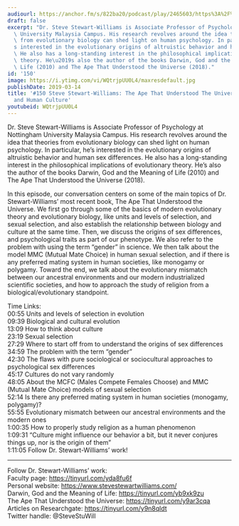 ```yaml
---
audiourl: https://anchor.fm/s/822ba20/podcast/play/2465603/https%3A%2F%2Fd3ctxlq1ktw2nl.cloudfront.net%2Fproduction%2F2019-1-23%2F10379799-44100-2-172b20f9581ac.m4a
draft: false
excerpt: "Dr. Steve Stewart-Williams is Associate Professor of Psychology at Nottingham\
  \ University Malaysia Campus. His research revolves around the idea that theories\
  \ from evolutionary biology can shed light on human psychology. In particular, he\u2019\
  s interested in the evolutionary origins of altruistic behavior and human sex differences.\
  \ He also has a long-standing interest in the philosophical implications of evolutionary\
  \ theory. He\u2019s also the author of the books Darwin, God and the Meaning of\
  \ Life (2010) and The Ape That Understood the Universe (2018)."
id: '150'
image: https://i.ytimg.com/vi/WQtrjpUU0L4/maxresdefault.jpg
publishDate: 2019-03-14
title: '#150 Steve Stewart-Williams: The Ape That Understood The Universe, Biology
  and Human Culture'
youtubeid: WQtrjpUU0L4
---
```

<div class="timelinks">

Dr. Steve Stewart-Williams is Associate Professor of Psychology at Nottingham University Malaysia Campus. His research revolves around the idea that theories from evolutionary biology can shed light on human psychology. In particular, he’s interested in the evolutionary origins of altruistic behavior and human sex differences. He also has a long-standing interest in the philosophical implications of evolutionary theory. He’s also the author of the books Darwin, God and the Meaning of Life (2010) and The Ape That Understood the Universe (2018).

In this episode, our conversation centers on some of the main topics of Dr. Stewart-Williams’ most recent book, The Ape That Understood the Universe. We first go through some of the basics of modern evolutionary theory and evolutionary biology, like units and levels of selection, and sexual selection, and also establish the relationship between biology and culture at the same time. Then, we discuss the origins of sex differences, and psychological traits as part of our phenotype. We also refer to the problem with using the term “gender” in science. We then talk about the model MMC (Mutual Mate Choice) in human sexual selection, and if there is any preferred mating system in human societies, like monogamy or polygamy. Toward the end, we talk about the evolutionary mismatch between our ancestral environments and our modern industrialized scientific societies, and how to approach the study of religion from a biological/evolutionary standpoint.

Time Links:  
<time>00:55</time> Units and levels of selection in evolution  
<time>09:39</time> Biological and cultural evolution                          
<time>13:09</time> How to think about culture      
<time>23:19</time> Sexual selection                 
<time>27:29</time> Where to start off from to understand the origins of sex differences              
<time>34:59</time> The problem with the term “gender”                
<time>42:30</time> The flaws with pure sociological or sociocultural approaches to psychological sex differences           
<time>45:17</time> Cultures do not vary randomly   
<time>48:05</time> About the MCFC (Males Compete Females Choose) and MMC (Mutual Mate Choice) models of sexual selection  
<time>52:14</time> Is there any preferred mating system in human societies (monogamy, polygamy)?    
<time>55:55</time> Evolutionary mismatch between our ancestral environments and the modern ones     
<time>1:00:35</time> How to properly study religion as a human phenomenon  
<time>1:09:31</time> “Culture might influence our behavior a bit, but it never conjures things up, nor is the origin of them”      
<time>1:11:05</time> Follow Dr. Stewart-Williams’ work!      

---

Follow Dr. Stewart-Williams’ work:  
Faculty page: https://tinyurl.com/yda8fu6f  
Personal website: https://www.stevestewartwilliams.com/  
Darwin, God and the Meaning of Life: https://tinyurl.com/yb9xk9zu  
The Ape That Understood the Universe: https://tinyurl.com/y9ar3cqa  
Articles on Researchgate: https://tinyurl.com/y9n8qldt  
Twitter handle: @SteveStuWill
</div>


